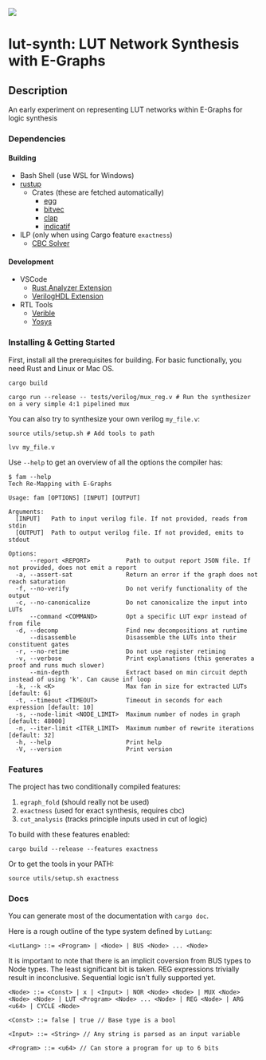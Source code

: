 ![](https://github.com/matth2k/lut-synth/actions/workflows/rust.yml/badge.svg)

# lut-synth: LUT Network Synthesis with E-Graphs

## Description

An early experiment on representing LUT networks within E-Graphs for logic synthesis

### Dependencies

#### Building

- Bash Shell (use WSL for Windows)
- [rustup](https://rustup.rs/)
  - Crates (these are fetched automatically)
    - [egg](https://docs.rs/egg/latest/egg/)
    - [bitvec](https://docs.rs/bitvec/latest/bitvec/)
    - [clap](https://docs.rs/clap/latest/clap/)
    - [indicatif](https://docs.rs/indicatif/latest/indicatif/)
- ILP (only when using Cargo feature `exactness`)
  - [CBC Solver](https://github.com/coin-or/Cbc)

#### Development

- VSCode
  - [Rust Analyzer Extension](https://rust-analyzer.github.io/)
  - [VerilogHDL Extension](https://marketplace.visualstudio.com/items?itemName=mshr-h.VerilogHDL)
- RTL Tools
  - [Verible](https://github.com/chipsalliance/verible)
  - [Yosys](https://github.com/YosysHQ/yosys)

### Installing & Getting Started

First, install all the prerequisites for building. For basic functionally, you need Rust and Linux or Mac OS.

`cargo build`

`cargo run --release -- tests/verilog/mux_reg.v # Run the synthesizer on a very simple 4:1 pipelined mux`

You can also try to synthesize your own verilog `my_file.v`:

`source utils/setup.sh # Add tools to path`

`lvv my_file.v`

Use `--help` to get an overview of all the options the compiler has:

```
$ fam --help
Tech Re-Mapping with E-Graphs

Usage: fam [OPTIONS] [INPUT] [OUTPUT]

Arguments:
  [INPUT]   Path to input verilog file. If not provided, reads from stdin
  [OUTPUT]  Path to output verilog file. If not provided, emits to stdout

Options:
      --report <REPORT>          Path to output report JSON file. If not provided, does not emit a report
  -a, --assert-sat               Return an error if the graph does not reach saturation
  -f, --no-verify                Do not verify functionality of the output
  -c, --no-canonicalize          Do not canonicalize the input into LUTs
      --command <COMMAND>        Opt a specific LUT expr instead of from file
  -d, --decomp                   Find new decompositions at runtime
      --disassemble              Disassemble the LUTs into their constituent gates
  -r, --no-retime                Do not use register retiming
  -v, --verbose                  Print explanations (this generates a proof and runs much slower)
      --min-depth                Extract based on min circuit depth instead of using 'k'. Can cause inf loop
  -k, --k <K>                    Max fan in size for extracted LUTs [default: 6]
  -t, --timeout <TIMEOUT>        Timeout in seconds for each expression [default: 10]
  -s, --node-limit <NODE_LIMIT>  Maximum number of nodes in graph [default: 48000]
  -n, --iter-limit <ITER_LIMIT>  Maximum number of rewrite iterations [default: 32]
  -h, --help                     Print help
  -V, --version                  Print version
```

### Features

The project has two conditionally compiled features:

1. `egraph_fold` (should really not be used)
2. `exactness` (used for exact synthesis, requires cbc)
3. `cut_analysis` (tracks principle inputs used in cut of logic)

To build with these features enabled:

`cargo build --release --features exactness`

Or to get the tools in your PATH:

`source utils/setup.sh exactness`

### Docs

You can generate most of the documentation with `cargo doc`.

Here is a rough outline of the type system defined by `LutLang`:

`<LutLang> ::= <Program> | <Node> | BUS <Node> ... <Node>`

It is important to note that there is an implicit coversion from BUS types to Node types. The least significant bit is taken.
REG expressions trivially result in inconclusive. Sequential logic isn't fully supported yet.

`<Node> ::= <Const> | x | <Input> | NOR <Node> <Node> | MUX <Node> <Node> <Node> | LUT <Program> <Node> ... <Node> | REG <Node> | ARG <u64> | CYCLE <Node>`

`<Const> ::= false | true // Base type is a bool`

`<Input> ::= <String> // Any string is parsed as an input variable`

`<Program> ::= <u64> // Can store a program for up to 6 bits`
